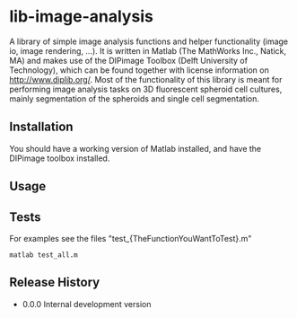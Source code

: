 # lib-image-analysis
A library of simple image analysis functions and helper functionality (image io, image rendering, ...).
It is written in Matlab (The MathWorks Inc., Natick, MA) and makes 
use of the DIPimage Toolbox (Delft University of Technology), which can be found together with license information on http://www.diplib.org/.
Most of the functionality of this library is meant for performing image analysis tasks on 3D fluorescent spheroid cell cultures, mainly segmentation of the spheroids and single cell segmentation.

## Installation

You should have a working version of Matlab installed, and have the DIPimage toolbox installed.

## Usage


## Tests

For examples see the files "test_{TheFunctionYouWantToTest}.m"

	matlab test_all.m

## Release History

* 0.0.0 Internal development version
